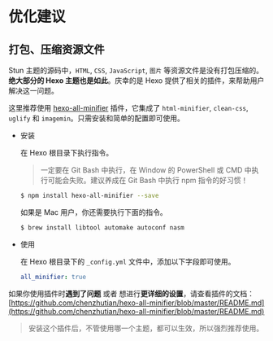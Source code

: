 # 优化建议

## 打包、压缩资源文件 <Badge text="Disrelated" type="warning"/>

Stun 主题的源码中，`HTML`, `CSS`, `JavaScript`, `图片` 等资源文件是没有打包压缩的。**绝大部分的 Hexo 主题也是如此**。庆幸的是 Hexo 提供了相关的插件，来帮助用户解决这一问题。

这里推荐使用 [hexo-all-minifier](https://github.com/chenzhutian/hexo-all-minifier) 插件，它集成了 `html-minifier`, `clean-css`, `uglify` 和 `imagemin`。只需安装和简单的配置即可使用。

- 安装

  在 Hexo 根目录下执行指令。

  > 一定要在 Git Bash 中执行，在 Window 的 PowerShell 或 CMD 中执行可能会失败。建议养成在 Git Bash 中执行 npm 指令的好习惯！

  ``` bash
  $ npm install hexo-all-minifier --save
  ```

  如果是 Mac 用户，你还需要执行下面的指令。

  ``` bash
  $ brew install libtool automake autoconf nasm
  ```

- 使用

  在 Hexo 根目录下的 `_config.yml` 文件中，添加以下字段即可使用。

  ``` yaml
  all_minifier: true
  ```

如果你使用插件时**遇到了问题** 或者 想进行**更详细的设置**，请查看插件的文档：[https://github.com/chenzhutian/hexo-all-minifier/blob/master/README.md](https://github.com/chenzhutian/hexo-all-minifier/blob/master/README.md)

> 安装这个插件后，不管使用哪一个主题，都可以生效，所以强烈推荐使用。
